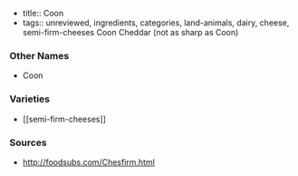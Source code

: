 - title:: Coon
- tags:: unreviewed, ingredients, categories, land-animals, dairy, cheese, semi-firm-cheeses
Coon Cheddar (not as sharp as Coon)

### Other Names

* Coon

### Varieties

* [[semi-firm-cheeses]]

### Sources
* http://foodsubs.com/Chesfirm.html
